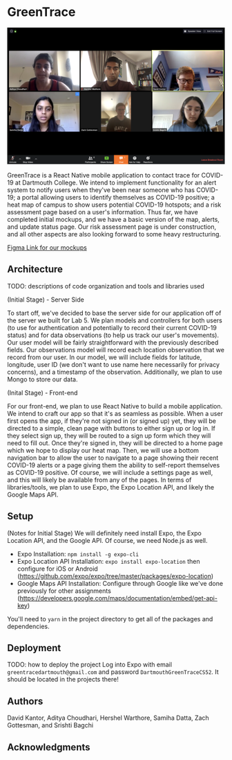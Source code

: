 # GreenTrace

![Team Photo](./assets/selfie.png)

GreenTrace is a React Native mobile application to contact trace for COVID-19 at Dartmouth College. We intend to implement functionality for an alert system to notify users when they've been near someone who has COVID-19; a portal allowing users to identify themselves as COVID-19 positive; a heat map of campus to show users potential COVID-19 hotspots; and a risk assessment page based on a user's information. Thus far, we have completed initial mockups, and we have a basic version of the map, alerts, and update status page. Our risk assessment page is under construction, and all other aspects are also looking forward to some heavy restructuring.

[Figma Link for our mockups](https://www.figma.com/file/yxsUgPFvbNk1mntMHKRfp1/GreenTrace?node-id=70%3A226)

## Architecture

TODO:  descriptions of code organization and tools and libraries used

(Initial Stage) - Server Side
   
To start off, we've decided to base the server side for our application off of the server we built for Lab 5. We plan models and controllers for both users (to use for authentication and potentially to record their current COVID-19 status) and for data observations (to help us track our user's movements). Our user model will be fairly straightforward with the previously described fields. Our observations model will record each location observation that we record from our user. In our model, we will include fields for latitude, longitude, user ID (we don't want to use name here necessarily for privacy concerns), and a timestamp of the observation. Additionally, we plan to use Mongo to store our data.

(Inital Stage) - Front-end
    
For our front-end, we plan to use React Native to build a mobile application. We intend to craft our app so that it's as seamless as possible. When a user first opens the app, if they're not signed in (or signed up) yet, they will be directed to a simple, clean page with buttons to either sign up or log in. If they select sign up, they will be routed to a sign up form which they will need to fill out. Once they're signed in, they will be directed to a home page which we hope to display our heat map. Then, we will use a bottom navigation bar to allow the user to navigate to a page showing their recent COVID-19 alerts or a page giving them the ability to self-report themselves as COVID-19 positive. Of course, we will include a settings page as well, and this will likely be available from any of the pages. In terms of libraries/tools, we plan to use Expo, the Expo Location API, and likely the Google Maps API. 

## Setup

(Notes for Initial Stage)
We will definitely need install Expo, the Expo Location API, and the Google API. Of course, we need Node.js as well.

* Expo Installation:  `npm install -g expo-cli`
* Expo Location API Installation: `expo install expo-location` then configure for iOS or Android (https://github.com/expo/expo/tree/master/packages/expo-location)
* Google Maps API Installation: Configure through Google like we've done previously for other assignments (https://developers.google.com/maps/documentation/embed/get-api-key)

You'll need to `yarn` in the project directory to get all of the packages and dependencies.

## Deployment

TODO: how to deploy the project
Log into Expo with email `greentracedartmouth@gmail.com` and password `DartmouthGreenTraceCS52`.
It should be located in the projects there!

## Authors

David Kantor, Aditya Choudhari, Hershel Warthore, Samiha Datta, Zach Gottesman, and Srishti Bagchi

## Acknowledgments
